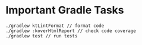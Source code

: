 # Important Gradle Tasks

```
./gradlew ktLintFormat // format code
./gradlew :koverHtmlReport // check code coverage
./gradlew test // run tests
```